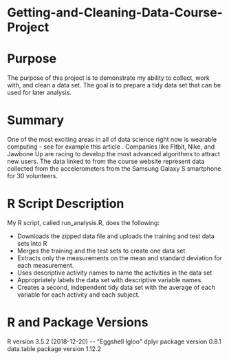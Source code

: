 # Getting-and-Cleaning-Data-Course-Project

# Purpose
The purpose of this project is to demonstrate my ability to collect, work with, and clean a data set. The goal is to prepare a tidy data set that can be used for later analysis.

# Summary
One of the most exciting areas in all of data science right now is wearable computing - see for example this article . Companies like Fitbit, Nike, and Jawbone Up are racing to develop the most advanced algorithms to attract new users. The data linked to from the course website represent data collected from the accelerometers from the Samsung Galaxy S smartphone for 30 volunteers.

# R Script Description
My R script, called run_analysis.R, does the following:
 - Downloads the zipped data file and uploads the training and test data sets into R
 - Merges the training and the test sets to create one data set.
 - Extracts only the measurements on the mean and standard deviation for each measurement. 
 - Uses descriptive activity names to name the activities in the data set
 - Appropriately labels the data set with descriptive variable names. 
 - Creates a second, independent tidy data set with the average of each variable for each activity and each subject.

# R and Package Versions
R version 3.5.2 (2018-12-20) -- "Eggshell Igloo"
dplyr package version 0.8.1
data.table package version 1.12.2
